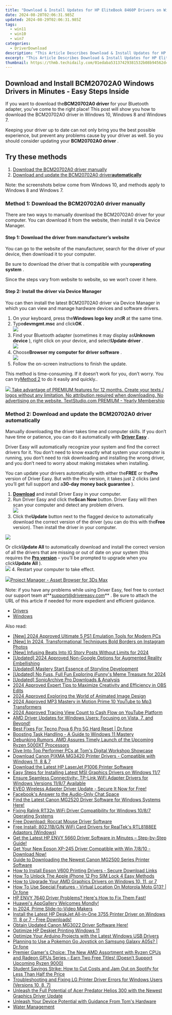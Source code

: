 ```yaml
---
title: "Download & Install Updates for HP EliteBook 8460P Drivers on Windows: Solutions and Guides"
date: 2024-08-28T02:06:31.985Z
updated: 2024-08-29T02:06:31.985Z
tags:
  - win11
  - win10
  - win7
categories:
  - DriverDownload
description: "This Article Describes Download & Install Updates for HP EliteBook 8460P Drivers on Windows: Solutions and Guides"
excerpt: "This Article Describes Download & Install Updates for HP EliteBook 8460P Drivers on Windows: Solutions and Guides"
thumbnail: https://thmb.techidaily.com/01edaba53137429381532b08b94562d4a741359e1c28374d3f1b3c538848d74c.jpg
---
```


## Download and Install BCM20702A0 Windows Drivers in Minutes - Easy Steps Inside

If you want to download the**BCM20702A0 driver** for your Bluetooth adapter, you’ve come to the right place! This post will show you how to download the BCM20702A0 driver in Windows 10, Windows 8 and Windows 7.

 Keeping your driver up to date can not only bring you the best possible experience, but prevent any problems cause by your driver as well. So you should consider updating your **BCM20702A0 driver** .

## Try these methods

1. [Download the BCM20702A0 driver manually](https://tools.techidaily.com/drivereasy/download/)
2. [Download and update the BCM20702A0 driver**automatically**](https://tools.techidaily.com/drivereasy/download/)

 Note: the screenshots below come from Windows 10, and methods apply to Windows 8 and Windows 7.

### Method 1: Download the BCM20702A0 driver manually

 There are two ways to manually download the BCM20702A0 driver for your computer. You can download it from the website, then install it via Device Manager.

#### Step 1: Download the driver from manufacturer’s website

 You can go to the website of the manufacturer, search for the driver of your device, then download it to your computer.

 Be sure to download the driver that is compatible with your**operating system** .

 Since the steps vary from website to website, so we won’t cover it here.

#### Step 2: Install the driver via Device Manager

 You can then install the latest BCM20702A0 driver via Device Manager in which you can view and manage hardware devices and software drivers.

1. On your keyboard, press the**Windows logo key** and**R** at the same time.
2. Type**devmgmt.msc** and click**OK** .  
![](https://images.drivereasy.com/wp-content/uploads/2018/09/img_5b90cabe00ddb.png)
3. Find your Bluetooth adapter (sometimes it may display as**Unknown device** ), right click on your device, and select**Update driver** .  
![](https://images.drivereasy.com/wp-content/uploads/2018/09/img_5b90ce12a7cab.png)
4. Choose**Browser my computer for driver software** .  
![](https://images.drivereasy.com/wp-content/uploads/2018/10/img_5bd679066ae58.jpg)
5. Follow the on-screen instructions to finish the update.

 This method is time-consuming. If it doesn’t work for you, don’t worry. You can try[Method 2](https://tools.techidaily.com/drivereasy/download/) to do it easily and quickly..

<!-- affiliate ads begin -->
<a href="https://secure.textstudio.com/order/checkout.php?PRODS=35633309&QTY=1&AFFILIATE=108875&CART=1"> <img src="https://secure.avangate.com/images/merchant/d6eb8222c9718486bdabce8b897380f7/products/3_premium-icon.png" border="0"> Take advantage of PREMIUM features for 12 months. 
Create your texts / logos without any limitation. 
No attribution required when downloading. 
No advertising on the website. 
 TextStudio.com  PREMIUM - Yearly Membership</a>
<!-- affiliate ads end -->
### Method 2: Download and update the BCM20702A0 driver automatically

 Manually downloading the driver takes time and computer skills. If you don’t have time or patience, you can do it automatically with **[Driver Easy](https://tools.techidaily.com/drivereasy/download/)**  .

 Driver Easy will automatically recognize your system and find the correct drivers for it. You don’t need to know exactly what system your computer is running, you don’t need to risk downloading and installing the wrong driver, and you don’t need to worry about making mistakes when installing.

 You can update your drivers automatically with either the**FREE** or the**Pro** version of Driver Easy. But with the Pro version, it takes just 2 clicks (and you’ll get full support and a**30-day money back guarantee** ).

1. **[Download](https://tools.techidaily.com/drivereasy/download/)**  and install Driver Easy in your computer.
2. Run Driver Easy and click the**Scan Now** button. Driver Easy will then scan your computer and detect any problem drivers.  
![](https://images.drivereasy.com/wp-content/uploads/2018/09/img_5ba20a9e6befd.jpg)
3. Click the**Update** button next to the flagged device to automatically download the correct version of the driver (you can do this with the**Free** version). Then install the driver in your computer.  
<!-- affiliate ads begin -->
<a href="https://estore.winxdvd.com/order/checkout.php?PRODS=4081991&QTY=1&AFFILIATE=108875&CART=1"><img src="https://www.winxdvd.com/affiliate/new-banner/wt-500x500.jpg" border="0"></a>
<!-- affiliate ads end -->
 Or click**Update All** to automatically download and install the correct version of all the drivers that are missing or out of date on your system (this requires the **[Pro version](https://tools.techidaily.com/drivereasy/download/)**  – you’ll be prompted to upgrade when you click**Update All** ).  
![](https://images.drivereasy.com/wp-content/uploads/2018/09/img_5ba20b16bf7b8.jpg)
4. Restart your computer to take effect.
<!-- affiliate ads begin -->
<a href="https://secure.2checkout.com/order/checkout.php?PRODS=4709458&QTY=1&AFFILIATE=108875&CART=1"><img src="https://3d-kstudio.com/wp-content/uploads/2014/02/Project-Manager-3D-Models-4-800x800.jpg" border="0">Project Manager - Asset Browser for 3Ds Max</a>
<!-- affiliate ads end -->

 Note: if you have any problems while using Driver Easy, feel free to contact our support team at**<support@drivereasy.com>** . Be sure to attach the URL of this article if needed for more expedient and efficient guidance.

* [Drivers](https://tools.techidaily.com/drivereasy/download/)
* [Windows](https://tools.techidaily.com/drivereasy/download/)

<ins class="adsbygoogle"
     style="display:block"
     data-ad-format="autorelaxed"
     data-ad-client="ca-pub-7571918770474297"
     data-ad-slot="1223367746"></ins>



<ins class="adsbygoogle"
     style="display:block"
     data-ad-client="ca-pub-7571918770474297"
     data-ad-slot="8358498916"
     data-ad-format="auto"
     data-full-width-responsive="true"></ins>

<span class="atpl-alsoreadstyle">Also read:</span>
<div><ul>
<li><a href="https://on-screen-recording.techidaily.com/new-2024-approved-ultimate-5-ps1-emulation-tools-for-modern-pcs/"><u>[New] 2024 Approved  Ultimate 5 PS1 Emulation Tools for Modern PCs</u></a></li>
<li><a href="https://instagram-clips.techidaily.com/new-in-2024-transformational-techniques-bold-borders-on-instagram-photos/"><u>[New] In 2024, Transformational Techniques  Bold Borders on Instagram Photos</u></a></li>
<li><a href="https://instagram-video-files.techidaily.com/new-infusing-beats-into-ig-story-posts-without-limits-for-2024/"><u>[New] Infusing Beats Into IG Story Posts Without Limits for 2024</u></a></li>
<li><a href="https://article-knowledge.techidaily.com/updated-2024-approved-non-google-options-for-augmented-reality-embellishing/"><u>[Updated] 2024 Approved  Non-Google Options for Augmented Reality Embellishing</u></a></li>
<li><a href="https://extra-support.techidaily.com/updated-mastery-start-essence-of-storyline-development/"><u>[Updated] Mastery Start  Essence of Storyline Development</u></a></li>
<li><a href="https://fox-http.techidaily.com/updated-no-fuss-full-fun-exploring-ifunnys-meme-treasure-for-2024/"><u>[Updated] No Fuss, Full Fun  Exploring iFunny's Meme Treasure for 2024</u></a></li>
<li><a href="https://screen-capture.techidaily.com/updated-sonicarchive-pro-downloads-and-analysis/"><u>[Updated] SonicArchive Pro Downloads & Analysis</u></a></li>
<li><a href="https://screen-capture.techidaily.com/2024-approved-expert-tips-to-maximize-creativity-and-efficiency-in-obs-edits/"><u>2024 Approved  Expert Tips to Maximize Creativity and Efficiency in OBS Edits</u></a></li>
<li><a href="https://some-knowledge.techidaily.com/2024-approved-exploring-the-world-of-animated-image-design/"><u>2024 Approved  Exploring the World of Animated Image Design</u></a></li>
<li><a href="https://youtube-stream.techidaily.com/2024-approved-mp3-mastery-in-motion-prime-10-youtube-to-mp3-transformers/"><u>2024 Approved  MP3 Mastery in Motion  Prime 10 YouTube to Mp3 Transformers</u></a></li>
<li><a href="https://youtube-stream.techidaily.com/2024-approved-tracing-view-count-to-cash-flow-on-youtube-platform/"><u>2024 Approved  Tracing View Count to Cash Flow on YouTube Platform</u></a></li>
<li><a href="https://hardware-updates.techidaily.com/amd-driver-updates-for-windows-users-focusing-on-vista-7-and-beyond/"><u>AMD Driver Updates for Windows Users: Focusing on Vista, 7, and Beyond!</u></a></li>
<li><a href="https://techidaily.com/best-fixes-for-tecno-pova-6-pro-5g-hard-reset-drfone-by-drfone-reset-android-reset-android/"><u>Best Fixes For Tecno Pova 6 Pro 5G Hard Reset | Dr.fone</u></a></li>
<li><a href="https://win11-tips.techidaily.com/boosting-task-handling-a-guide-to-windows-11-mastery/"><u>Boosting Task Handling - A Guide to Windows 11 Mastery</u></a></li>
<li><a href="https://hardware-updates.techidaily.com/debunking-rumors-amd-assures-timely-launch-of-the-upcoming-ryzen-5000xt-processors/"><u>Debunking Rumors, AMD Assures Timely Launch of the Upcoming Ryzen 5000XT Processors</u></a></li>
<li><a href="https://hardware-updates.techidaily.com/dive-into-top-performer-pcs-at-toms-digital-workshop-showcase/"><u>Dive Into Top Performer PCs at Tom's Digital Workshop Showcase</u></a></li>
<li><a href="https://hardware-updates.techidaily.com/download-canon-pixma-mg3420-printer-drivers-compatible-with-windows-11-8-and-7/"><u>Download Canon PIXMA MG3420 Printer Drivers - Compatible with Windows 11, 8 & 7</u></a></li>
<li><a href="https://hardware-updates.techidaily.com/download-the-latest-hp-laserjet-p1006-printer-software/"><u>Download the Latest HP LaserJet P1006 Printer Software</u></a></li>
<li><a href="https://hardware-updates.techidaily.com/easy-steps-for-installing-latest-msi-graphics-drivers-on-windows-117/"><u>Easy Steps for Installing Latest MSI Graphics Drivers on Windows 11/7</u></a></li>
<li><a href="https://hardware-updates.techidaily.com/ensure-seamless-connectivity-tp-link-wifi-adapter-drivers-for-windows-versions-1187-available/"><u>Ensure Seamless Connectivity: TP-Link WiFi Adapter Drivers for Windows Versions 11/8/7 Available</u></a></li>
<li><a href="https://hardware-updates.techidaily.com/eveo-wireless-adapter-driver-update-secure-it-now-for-free/"><u>EVEO Wireless Adapter Driver Update - Secure It Now for Free!</u></a></li>
<li><a href="https://facebook.techidaily.com/facebooks-answer-to-the-audio-only-chat-space/"><u>Facebook's Answer to the Audio-Only Chat Space</u></a></li>
<li><a href="https://hardware-updates.techidaily.com/1722964954913-find-the-latest-canon-mg2520-driver-software-for-windows-systems-here/"><u>Find the Latest Canon MG2520 Driver Software for Windows Systems Here!</u></a></li>
<li><a href="https://hardware-updates.techidaily.com/fixing-ralink-rt32n-wifi-driver-compatibility-for-windows-1087-operating-systems/"><u>Fixing Ralink RT32n WiFi Driver Compatibility for Windows 10/8/7 Operating Systems</u></a></li>
<li><a href="https://hardware-updates.techidaily.com/free-download-roccat-mouse-driver-software/"><u>Free Download: Roccat Mouse Driver Software</u></a></li>
<li><a href="https://hardware-updates.techidaily.com/free-install-80211bgn-wifi-card-drivers-for-realteks-rtl8188ee-adaptors-windows/"><u>Free Install: 802.11B/G/N WiFi Card Drivers for RealTek's RTL8188EE Adaptors (Windows)</u></a></li>
<li><a href="https://hardware-updates.techidaily.com/1722966184974-get-the-latest-hp-envy-5660-driver-software-in-minutes-step-by-step-guide/"><u>Get the Latest HP ENVY 5660 Driver Software in Minutes – Step-by-Step Guide!</u></a></li>
<li><a href="https://hardware-updates.techidaily.com/get-your-new-epson-xp-245-driver-compatible-with-win-7810-download-now/"><u>Get Your New Epson XP-245 Driver Compatible with Win 7/8/10 - Download Now!</u></a></li>
<li><a href="https://hardware-updates.techidaily.com/guide-to-downloading-the-newest-canon-mg2500-series-printer-software/"><u>Guide to Downloading the Newest Canon MG2500 Series Printer Software</u></a></li>
<li><a href="https://hardware-updates.techidaily.com/how-to-install-epson-v600-printing-drivers-secure-download-links/"><u>How to Install Epson V600 Printing Drivers - Secure Download Links</u></a></li>
<li><a href="https://sim-unlock.techidaily.com/how-to-unlock-the-apple-iphone-12-pro-sim-lock-4-easy-methods-by-drfone-ios/"><u>How To Unlock The Apple iPhone 12 Pro SIM Lock 4 Easy Methods</u></a></li>
<li><a href="https://hardware-updates.techidaily.com/how-to-upgrade-your-amd-graphics-drivers-on-windows-10-11-or-7/"><u>How to Upgrade Your AMD Graphics Drivers on Windows 10, 11, or 7</u></a></li>
<li><a href="https://fix-guide.techidaily.com/how-to-use-special-features-virtual-location-on-motorola-moto-g13-drfone-by-drfone-virtual-android/"><u>How To Use Special Features - Virtual Location On Motorola Moto G13? | Dr.fone</u></a></li>
<li><a href="https://hardware-updates.techidaily.com/1722973933673-hp-envy-7640-driver-problems-heres-how-to-fix-them-fast/"><u>HP ENVY 7640 Driver Problems? Here's How to Fix Them Fast!</u></a></li>
<li><a href="https://mondly-stories.techidaily.com/1719576807700-huaweis-appgallery-welcomes-mondly/"><u>Huawei's AppGallery Welcomes Mondly!</u></a></li>
<li><a href="https://screen-video-capture.techidaily.com/in-2024-prime-slide-to-video-makers/"><u>In 2024, Prime Slide-to-Video Makers</u></a></li>
<li><a href="https://hardware-updates.techidaily.com/install-the-latest-hp-deskjet-all-in-one-3755-printer-driver-on-windows-11-8-or-7-free-downloads/"><u>Install the Latest HP DeskJet All-in-One 3755 Printer Driver on Windows 11, 8 or 7 - Free Downloads!</u></a></li>
<li><a href="https://hardware-updates.techidaily.com/obtain-updated-canon-mg3022-driver-software-here/"><u>Obtain Updated Canon MG3022 Driver Software Here!</u></a></li>
<li><a href="https://driver-install.techidaily.com/optimize-hp-deskjet-printing-windows-11/"><u>Optimize HP Deskjet Printing Windows 11</u></a></li>
<li><a href="https://hardware-updates.techidaily.com/optimize-your-arduino-projects-with-the-latest-windows-usb-drivers/"><u>Optimize Your Arduino Projects with the Latest Windows USB Drivers</u></a></li>
<li><a href="https://change-location.techidaily.com/planning-to-use-a-pokemon-go-joystick-on-samsung-galaxy-a05s-drfone-by-drfone-virtual-android/"><u>Planning to Use a Pokemon Go Joystick on Samsung Galaxy A05s? | Dr.fone</u></a></li>
<li><a href="https://hardware-updates.techidaily.com/premier-gamers-choice-the-new-amd-assortment-with-ryzen-cpus-and-radeon-gpus-series-earn-two-free-titles-doesnt-support-upcoming-ryzen-9000/"><u>Premier Gamer's Choice: The New AMD Assortment with Ryzen CPUs and Radeon GPUs Series – Earn Two Free Titles! (Doesn’t Support Upcoming Ryzen 9000)</u></a></li>
<li><a href="https://technical-tips.techidaily.com/student-savings-strike-how-to-cut-costs-and-jam-out-on-spotify-for-less-than-half-the-price/"><u>Student Savings Strike: How to Cut Costs and Jam Out on Spotify for Less Than Half the Price</u></a></li>
<li><a href="https://hardware-updates.techidaily.com/troubleshooting-and-fixing-lg-printer-driver-errors-for-windows-users-versions-10-8-7/"><u>Troubleshooting and Fixing LG Printer Driver Errors for Windows Users (Versions 10, 8, 7)</u></a></li>
<li><a href="https://hardware-updates.techidaily.com/unleash-the-full-potential-of-acer-predator-helios-300-with-the-newest-graphics-driver-update/"><u>Unleash the Full Potential of Acer Predator Helios 300 with the Newest Graphics Driver Update</u></a></li>
<li><a href="https://hardware-updates.techidaily.com/unleash-your-device-potential-with-guidance-from-toms-hardware/"><u>Unleash Your Device Potential with Guidance From Tom's Hardware</u></a></li>
<li><a href="https://hardware-updates.techidaily.com/water-management/"><u>Water Management</u></a></li>
</ul></div>
